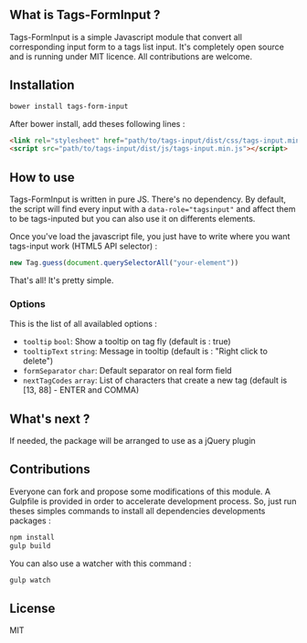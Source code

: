 ## What is Tags-FormInput ?

Tags-FormInput is a simple Javascript module that convert all corresponding input
form to a tags list input. It's completely open source and is running under MIT
licence. All contributions are welcome.

## Installation

```bash
bower install tags-form-input
```

After bower install, add theses following lines :

```html
<link rel="stylesheet" href="path/to/tags-input/dist/css/tags-input.min.css" />
<script src="path/to/tags-input/dist/js/tags-input.min.js"></script>
```

## How to use

Tags-FormInput is written in pure JS. There's no dependency. By default, the
script will find every input with a `data-role="tagsinput"` and affect them to
be tags-inputed but you can also use it on differents elements.

Once you've load the javascript file, you just have to write where
you want tags-input work (HTML5 API selector) :

```javascript
new Tag.guess(document.querySelectorAll("your-element"))
```

That's all! It's pretty simple.

### Options
This is the list of all availabled options :

- `tooltip` `bool`: Show a tooltip on tag fly (default is : true)
- `tooltipText` `string`: Message in tooltip (default is : "Right click to delete")
- `formSeparator` `char`: Default separator on real form field
- `nextTagCodes` `array`: List of characters that create a new tag (default is
  [13, 88] - ENTER and COMMA)

## What's next ?

If needed, the package will be arranged to use as a jQuery plugin

## Contributions

Everyone can fork and propose some modifications of this module.
A Gulpfile is provided in order to accelerate development process. So, just run
theses simples commands to install all dependencies developments packages :

```bash
npm install
gulp build
```

You can also use a watcher with this command :

```bash
gulp watch
```

## License

MIT
